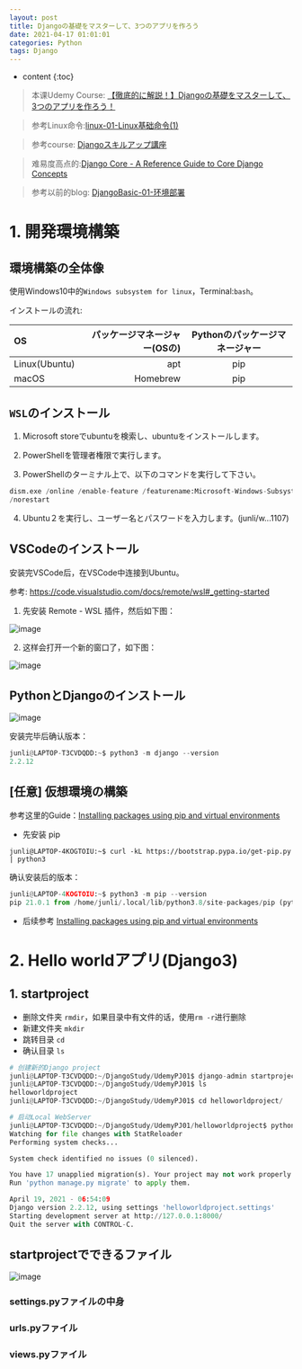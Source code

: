 ```yaml
---
layout: post
title: Djangoの基礎をマスターして、3つのアプリを作ろう
date: 2021-04-17 01:01:01
categories: Python
tags: Django
---
```

* content
{:toc}

> 本课Udemy Course: [【徹底的に解説！】Djangoの基礎をマスターして、3つのアプリを作ろう！](https://www.udemy.com/course/django-3app/learn/lecture/14152325#overview)

> 参考Linux命令:[linux-01-Linux基础命令(1)](http://road2ai.info/2017/11/26/linux_01/)

> 参考course: [Djangoスキルアップ講座](https://zeroichicollege.com/course/django-skillup)

> 难易度高点的:[Django Core - A Reference Guide to Core Django Concepts](https://www.udemy.com/course/django-core/)

> 参考以前的blog: [DjangoBasic-01-环境部署](http://road2ai.info/2020/05/02/DjangoBasic_01/)

# 1. 開発環境構築

## 環境構築の全体像

使用Windows10中的`Windows subsystem for linux`，Terminal:`bash`。

インストールの流れ:

|OS|パッケージマネージャー(OSの)|Pythonのパッケージマネージャー|
|:--|--:|:--:|
|Linux(Ubuntu)|apt|pip|
|macOS|Homebrew|pip|


## `WSL`のインストール

1. Microsoft storeでubuntuを検索し、ubuntuをインストールします。

2. PowerShellを管理者権限で実行します。

3. PowerShellのターミナル上で、以下のコマンドを実行して下さい。

```python
dism.exe /online /enable-feature /featurename:Microsoft-Windows-Subsystem-Linux /all
/norestart
```

4. Ubuntu２を実行し、ユーザー名とパスワードを入力します。(junli/w...1107)

## VSCodeのインストール

安装完VSCode后，在VSCode中连接到Ubuntu。

参考: https://code.visualstudio.com/docs/remote/wsl#_getting-started

1. 先安装 Remote - WSL 插件，然后如下图：

![image](https://user-images.githubusercontent.com/18595935/115144880-ff5a3e00-a089-11eb-96cc-3909a2e59581.png)

2. 这样会打开一个新的窗口了，如下图：

![image](https://user-images.githubusercontent.com/18595935/115144920-2284ed80-a08a-11eb-8344-a2afce016d4b.png)

## PythonとDjangoのインストール

![image](https://user-images.githubusercontent.com/18595935/115145190-4d237600-a08b-11eb-9b19-1de99244b781.png)

安装完毕后确认版本：

```python
junli@LAPTOP-T3CVDQDD:~$ python3 -m django --version
2.2.12
```

## [任意] 仮想環境の構築

参考这里的Guide：[Installing packages using pip and virtual environments](https://packaging.python.org/guides/installing-using-pip-and-virtual-environments/)

- 先安装 pip

`junli@LAPTOP-4KOGTOIU:~$ curl -kL https://bootstrap.pypa.io/get-pip.py | python3`

确认安装后的版本：

```python
junli@LAPTOP-4KOGTOIU:~$ python3 -m pip --version
pip 21.0.1 from /home/junli/.local/lib/python3.8/site-packages/pip (python 3.8)
```

- 后续参考 [Installing packages using pip and virtual environments](https://packaging.python.org/guides/installing-using-pip-and-virtual-environments/)

# 2. Hello worldアプリ(Django3)

## 1. startproject 

- 删除文件夹 `rmdir`，如果目录中有文件的话，使用`rm -r`进行删除
- 新建文件夹 `mkdir`
- 跳转目录 `cd`
- 确认目录 `ls`

```python
# 创建新的Django project
junli@LAPTOP-T3CVDQDD:~/DjangoStudy/UdemyPJ01$ django-admin startproject helloworldproject
junli@LAPTOP-T3CVDQDD:~/DjangoStudy/UdemyPJ01$ ls
helloworldproject
junli@LAPTOP-T3CVDQDD:~/DjangoStudy/UdemyPJ01$ cd helloworldproject/

# 启动Local WebServer
junli@LAPTOP-T3CVDQDD:~/DjangoStudy/UdemyPJ01/helloworldproject$ python3 manage.py runserver
Watching for file changes with StatReloader
Performing system checks...

System check identified no issues (0 silenced).

You have 17 unapplied migration(s). Your project may not work properly until you apply the migrations for app(s): admin, auth, contenttypes, sessions.
Run 'python manage.py migrate' to apply them.

April 19, 2021 - 06:54:09
Django version 2.2.12, using settings 'helloworldproject.settings'
Starting development server at http://127.0.0.1:8000/
Quit the server with CONTROL-C.
```

## startprojectでできるファイル

![image](https://user-images.githubusercontent.com/18595935/115212851-e90cba80-a13b-11eb-8d8c-1a516edf879b.png)

### settings.pyファイルの中身

### urls.pyファイル

### views.pyファイル



